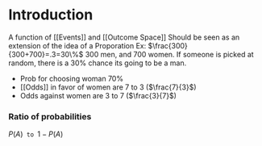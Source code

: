 # Introduction
A function of [[Events]] and [[Outcome Space]]
Should be seen as an extension of the idea of a Proporation
Ex: $\frac{300}{300+700}=.3=30\%$
300 men, and 700 women. If someone is picked at random, there is a 30% chance its going to be a man.

- Prob for choosing woman 70%
- [[Odds]] in favor of women are 7 to 3 ($\frac{7}{3}$)
- Odds against women are 3 to 7 ($\frac{3}{7}$)

### Ratio of probabilities
$P(A) \texttt{ to } 1 - P(A)$
